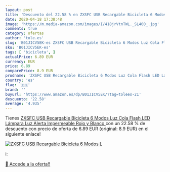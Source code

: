 ```yaml
---
layout: post
title: 'Descuento del 22.58 % en ZXSFC USB Recargable Bicicleta 6 Modos L'
date: 2020-04-18 17:38:48
image: 'https://m.media-amazon.com/images/I/418jrVtnTWL._SL400_.jpg'
comments: true
category: ofertas
author: 'tole.es'
slug: 'B01JICV5EK-es ZXSFC USB Recargable Bicicleta 6 Modos Luz Cola Flash LED...'
sku: 'B01JICV5EK-es'
tags: [ 'bicicleta', ]
actualPrice: 6.89 EUR
currency: EUR
price: 6.89
comparePrice: 8.9 EUR
prodname: 'ZXSFC USB Recargable Bicicleta 6 Modos Luz Cola Flash LED Lámpara Luz Alerta Impermeable  Rojo y Blanco '
country: 'es'
flag: '🇪🇸'
brand: ''
buyurl: 'https://www.amazon.es/dp/B01JICV5EK/?tag=tolees-21'
descuento: '22.58'
average: '4.935'
---
```


Tienes [ZXSFC USB Recargable Bicicleta 6 Modos Luz Cola Flash LED Lámpara Luz Alerta Impermeable  Rojo y Blanco ](https://www.amazon.es/dp/B01JICV5EK/?tag=tolees-21) con un 22.58 % de descuento con precio de oferta de 6.89 EUR (original: 8.9 EUR) en el siguiente enlace!

[![ZXSFC USB Recargable Bicicleta 6 Modos L](https://m.media-amazon.com/images/I/418jrVtnTWL._SL400_.jpg)](https://www.amazon.es/dp/B01JICV5EK/?tag=tolees-21)

ℹ️:


[🛒 Accede a la oferta!!](https://www.amazon.es/dp/B01JICV5EK/?tag=tolees-21)
